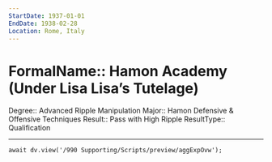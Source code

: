 ```yaml
---
StartDate: 1937-01-01
EndDate: 1938-02-28
Location: Rome, Italy
---
```


# FormalName:: Hamon Academy (Under Lisa Lisa’s Tutelage)
Degree:: Advanced Ripple Manipulation
Major:: Hamon Defensive & Offensive Techniques
Result:: Pass with High Ripple
ResultType:: Qualification

---
```dataviewjs
await dv.view('/990 Supporting/Scripts/preview/aggExpOvw');
```
